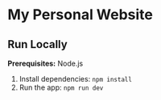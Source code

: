 # My Personal Website

## Run Locally

**Prerequisites:**  Node.js

1. Install dependencies:
   `npm install`
2. Run the app:
   `npm run dev`
